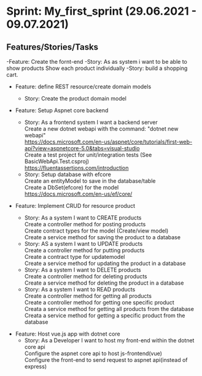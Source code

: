 # Sprint: My_first_sprint (29.06.2021 - 09.07.2021)

## Features/Stories/Tasks

-Feature: Create the fornt-end
  -Story: As as system i want to be able to show products
          Show each product individually
  -Story: build a shopping cart. 

- Feature: define REST resource/create domain models

  - Story: Create the product domain model

- Feature: Setup Aspnet core backend

  - Story: As a frontend system I want a backend server  
    Create a new dotnet webapi with the command: "dotnet new webapi"  
    https://docs.microsoft.com/en-us/aspnet/core/tutorials/first-web-api?view=aspnetcore-5.0&tabs=visual-studio  
    Create a test project for unit/integration tests (See BasicWebApi.Test.csproj)  
    https://fluentassertions.com/introduction
  - Story: Setup database with efcore  
    Create an entityModel to save in the database/table  
    Create a DbSet(efcore) for the model  
    https://docs.microsoft.com/en-us/ef/core/

- Feature: Implement CRUD for resource product
  - Story: As a system I want to CREATE products  
    Create a controller method for posting products  
    Create contract types for the model (Create/view model)  
    Create a service method for saving the product to a database
  - Story: AS a system I want to UPDATE products  
    Create a controller method for putting products  
    Create a contract type for updatemodel  
    Create a service method for updating the product in a database
  - Story: As a system I want to DELETE products  
    Create a controller method for deleting products  
    Create a service method for deleting the product in a database
  - Story: As a system I want to READ products  
    Create a controller method for getting all products  
    Create a controller method for getting one specific product  
    Creata a service method for getting all products from the database  
    Creata a service method for getting a specific product from the database  


* Feature: Host vue.js app with dotnet core
  - Story: As a Developer I want to host my front-end within the dotnet core api  
    Configure the aspnet core api to host js-frontend(vue)  
    Configure the front-end to send request to aspnet api(instead of express)
